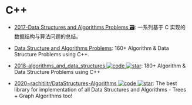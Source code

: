 # C++

- [2017-Data Structures and Algorithms Problems 🗃️](http://www.techiedelight.com/list-of-problems/): 一系列基于 C 实现的数据结构与算法问题的总结。

- [Data Structure and Algorithms Problems](https://parg.co/UVm): 160+ Algorithm & Data Structure Problems using C++.

- [2018-algorithms_and_data_structures ![code](https://ng-tech.icu/assets/code.svg) ![star](https://img.shields.io/github/stars/mandliya/algorithms_and_data_structures)](https://github.com/mandliya/algorithms_and_data_structures): 180+ Algorithm & Data Structure Problems using C++

- [2020~rachitiitr/DataStructures-Algorithms ![code](https://ng-tech.icu/assets/code.svg) ![star](https://img.shields.io/github/stars/rachitiitr/DataStructures-Algorithms)](https://github.com/rachitiitr/DataStructures-Algorithms): The best library for implementation of all Data Structures and Algorithms - Trees + Graph Algorithms too!
